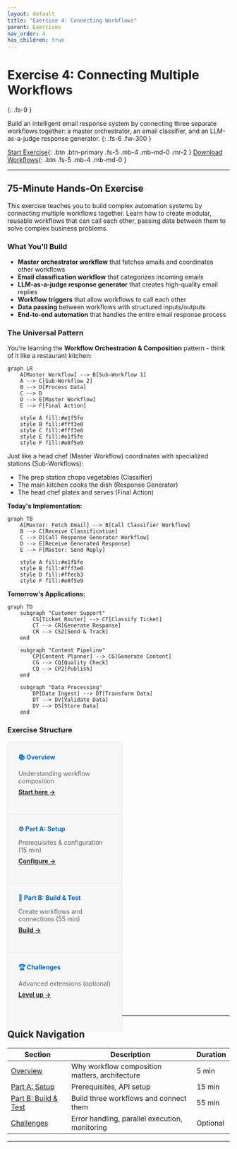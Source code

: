 ```yaml
---
layout: default
title: "Exercise 4: Connecting Workflows"
parent: Exercises
nav_order: 4
has_children: true
---
```


# Exercise 4: Connecting Multiple Workflows

{: .fs-9 }

Build an intelligent email response system by connecting three separate workflows together: a master orchestrator, an email classifier, and an LLM-as-a-judge response generator.
{: .fs-6 .fw-300 }

[Start Exercise](./overview){: .btn .btn-primary .fs-5 .mb-4 .mb-md-0 .mr-2 }
[Download Workflows](./downloads/){: .btn .fs-5 .mb-4 .mb-md-0 }

---

## 75-Minute Hands-On Exercise

This exercise teaches you to build complex automation systems by connecting multiple workflows together. Learn how to create modular, reusable workflows that can call each other, passing data between them to solve complex business problems.

### What You'll Build

- **Master orchestrator workflow** that fetches emails and coordinates other workflows
- **Email classification workflow** that categorizes incoming emails
- **LLM-as-a-judge response generator** that creates high-quality email replies
- **Workflow triggers** that allow workflows to call each other
- **Data passing** between workflows with structured inputs/outputs
- **End-to-end automation** that handles the entire email response process

### The Universal Pattern

You're learning the **Workflow Orchestration & Composition** pattern - think of it like a restaurant kitchen:

```mermaid
graph LR
    A[Master Workflow] --> B[Sub-Workflow 1]
    A --> C[Sub-Workflow 2]
    B --> D[Process Data]
    C --> D
    D --> E[Master Workflow]
    E --> F[Final Action]

    style A fill:#e1f5fe
    style B fill:#fff3e0
    style C fill:#fff3e0
    style E fill:#e1f5fe
    style F fill:#e8f5e9
```

Just like a head chef (Master Workflow) coordinates with specialized stations (Sub-Workflows):
- The prep station chops vegetables (Classifier)
- The main kitchen cooks the dish (Response Generator)
- The head chef plates and serves (Final Action)

**Today's Implementation:**

```mermaid
graph TB
    A[Master: Fetch Email] --> B[Call Classifier Workflow]
    B --> C[Receive Classification]
    C --> D[Call Response Generator Workflow]
    D --> E[Receive Generated Response]
    E --> F[Master: Send Reply]

    style A fill:#e1f5fe
    style B fill:#fff3e0
    style D fill:#ffecb3
    style F fill:#e8f5e9
```

**Tomorrow's Applications:**

```mermaid
graph TD
    subgraph "Customer Support"
        CS[Ticket Router] --> CT[Classify Ticket]
        CT --> CR[Generate Response]
        CR --> CS2[Send & Track]
    end

    subgraph "Content Pipeline"
        CP[Content Planner] --> CG[Generate Content]
        CG --> CQ[Quality Check]
        CQ --> CP2[Publish]
    end

    subgraph "Data Processing"
        DP[Data Ingest] --> DT[Transform Data]
        DT --> DV[Validate Data]
        DV --> DS[Store Data]
    end
```

### Exercise Structure

<div class="grid">
  <div class="col-4 col-md-4 col-lg-4">
    <div class="card">
      <h4>📚 Overview</h4>
      <p>Understanding workflow composition</p>
      <a href="./overview">Start here →</a>
    </div>
  </div>

  <div class="col-4 col-md-4 col-lg-4">
    <div class="card">
      <h4>⚙️ Part A: Setup</h4>
      <p>Prerequisites & configuration (15 min)</p>
      <a href="./part-a-setup">Configure →</a>
    </div>
  </div>

  <div class="col-4 col-md-4 col-lg-4">
    <div class="card">
      <h4>🔧 Part B: Build & Test</h4>
      <p>Create workflows and connections (55 min)</p>
      <a href="./part-b-workflow">Build →</a>
    </div>
  </div>

  <div class="col-4 col-md-4 col-lg-4">
    <div class="card">
      <h4>🏆 Challenges</h4>
      <p>Advanced extensions (optional)</p>
      <a href="./challenge-tasks">Level up →</a>
    </div>
  </div>
</div>

---

## Quick Navigation

| Section | Description | Duration |
|---------|-------------|----------|
| [Overview](./overview) | Why workflow composition matters, architecture | 5 min |
| [Part A: Setup](./part-a-setup) | Prerequisites, API setup | 15 min |
| [Part B: Build & Test](./part-b-workflow) | Build three workflows and connect them | 55 min |
| [Challenges](./challenge-tasks) | Error handling, parallel execution, monitoring | Optional |

---

<style>
.grid {
  display: flex;
  flex-wrap: wrap;
  margin: -0.5rem;
}

.col-4 {
  flex: 0 0 50%;
  padding: 0.5rem;
}

.card {
  background: #f7f7f7;
  border: 1px solid #e1e4e8;
  border-radius: 6px;
  padding: 1.5rem;
  height: 100%;
}

.card h4 {
  margin-top: 0;
  margin-bottom: 0.5rem;
  color: #0366d6;
}

.card p {
  margin-bottom: 0.5rem;
  color: #586069;
}

.card a {
  font-weight: 600;
}

@media (max-width: 768px) {
  .col-4 {
    flex: 0 0 100%;
  }
}
</style>
